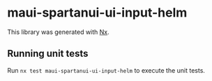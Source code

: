 # maui-spartanui-ui-input-helm

This library was generated with [Nx](https://nx.dev).


## Running unit tests

Run `nx test maui-spartanui-ui-input-helm` to execute the unit tests.

